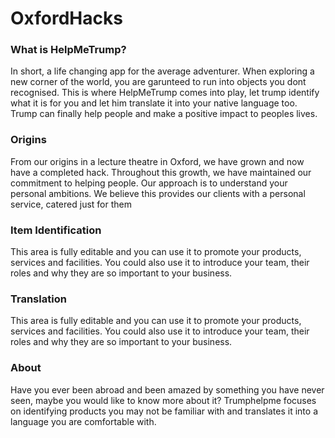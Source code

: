 # OxfordHacks

### What is HelpMeTrump?
In short, a life changing app for the average adventurer. When exploring a new corner of the world, you are garunteed to run into objects you dont recognised. This is where HelpMeTrump comes into play, let trump identify what it is for you and let him translate it into your native language too. Trump can finally help people and make a positive impact to peoples lives. 

### Origins
From our origins in a lecture theatre in Oxford, we have grown and now have a completed hack. Throughout this growth, we have maintained our commitment to helping people. Our approach is to understand your personal ambitions. We believe this provides our clients with a personal service, catered just for them

### Item Identification
This area is fully editable and you can use it to promote your products, services and facilities.  You could also use it to introduce your team, their roles and why they are so important to your business.

### Translation
This area is fully editable and you can use it to promote your products, services and facilities.  You could also use it to introduce your team, their roles and why they are so important to your business.

### About
Have you ever been abroad and been amazed by something you have never seen, maybe you would like to know more about it? Trumphelpme focuses on identifying products you may not be familiar with and translates it into a language you are comfortable with.
